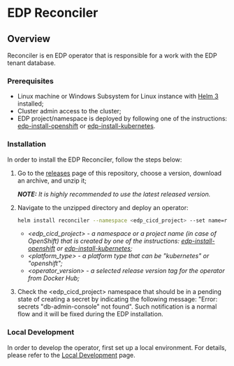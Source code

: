# EDP Reconciler

## Overview

Reconciler is en EDP operator that is responsible for a work with the EDP tenant database.

### Prerequisites
* Linux machine or Windows Subsystem for Linux instance with [Helm 3](https://helm.sh/docs/intro/install/) installed;
* Cluster admin access to the cluster;
* EDP project/namespace is deployed by following one of the instructions: [edp-install-openshift](https://github.com/epmd-edp/edp-install/blob/release-2.3/documentation/openshift_install_edp.md#edp-project) or [edp-install-kubernetes](https://github.com/epmd-edp/edp-install/blob/release-2.3/documentation/kubernetes_install_edp.md#edp-namespace).

### Installation
In order to install the EDP Reconciler, follow the steps below:

1. Go to the [releases](https://github.com/epmd-edp/reconciler/releases) page of this repository, choose a version, download an archive, and unzip it;

    _**NOTE:** It is highly recommended to use the latest released version._
2. Navigate to the unzipped directory and deploy an operator:
    ```bash
    helm install reconciler --namespace <edp_cicd_project> --set name=reconciler --set namespace=<edp_cicd_project> --set platform=<platform_type> --set image.name=epamedp/reconciler --set image.version=<operator_version> deploy-templates
    ```
    - _<edp_cicd_project> - a namespace or a project name (in case of OpenShift) that is created by one of the instructions: [edp-install-openshift](https://github.com/epmd-edp/edp-install/blob/release-2.3/documentation/openshift_install_edp.md#edp-project) or [edp-install-kubernetes](https://github.com/epmd-edp/edp-install/blob/release-2.3/documentation/kubernetes_install_edp.md#edp-namespace);_ 
    - _<platform_type> - a platform type that can be "kubernetes" or "openshift";_
    - _<operator_version> - a selected release version tag for the operator from Docker Hub;_

3.  Check the <edp_cicd_project> namespace that should be in a pending state of creating a secret by indicating the following message: "Error: secrets "db-admin-console" not found". Such notification is a normal flow and it will be fixed during the EDP installation.

### Local Development
In order to develop the operator, first set up a local environment. For details, please refer to the [Local Development](documentation/local-development.md) page.